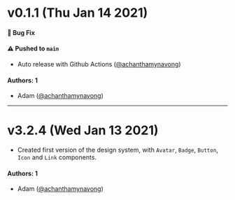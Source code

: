 # v0.1.1 (Thu Jan 14 2021)

#### 🐛 Bug Fix

#### ⚠️ Pushed to `main`

- Auto release with Github Actions ([@achanthamynavong](https://github.com/achanthamynavong))

#### Authors: 1

- Adam ([@achanthamynavong](https://github.com/achanthamynavong))

---

# v3.2.4 (Wed Jan 13 2021)

- Created first version of the design system, with `Avatar`, `Badge`, `Button`, `Icon` and `Link` components.

#### Authors: 1

- Adam ([@achanthamynavong](https://github.com/achanthamynavong))
